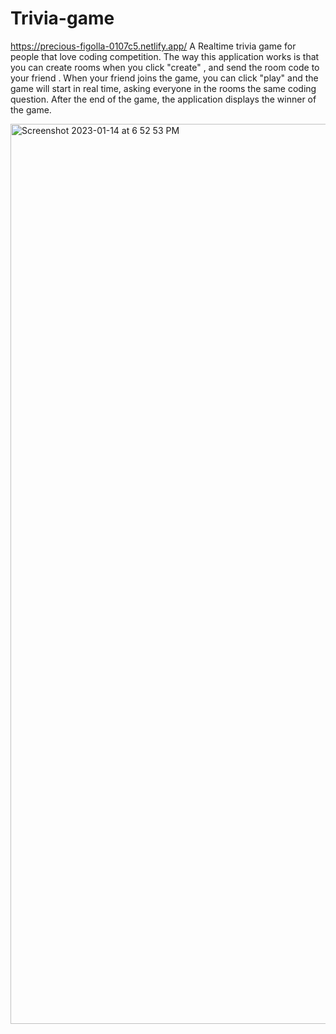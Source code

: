 # Trivia-game
https://precious-figolla-0107c5.netlify.app/
A Realtime  trivia game for people that love coding competition.
The way this application works is that you can create rooms when you click "create" , and send the room code to your friend . When your friend joins the game, you can click "play" and the game will start in real time, asking everyone in the rooms the same coding question. After the end of the game, the application displays the winner of the game. 


<img width="1440" alt="Screenshot 2023-01-14 at 6 52 53 PM" src="https://user-images.githubusercontent.com/48225800/212520480-0f3c62d7-d43c-4650-8bee-5b890edc72d2.png">

